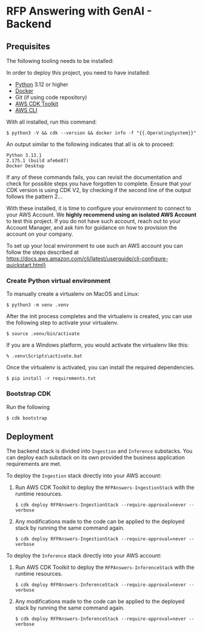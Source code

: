 # RFP Answering with GenAI - Backend

## Prequisites

The following tooling needs to be installed:

In order to deploy this project, you need to have installed:

- [Python](https://www.python.org/downloads/) 3.12 or higher
- [Docker](https://docs.docker.com/engine/install/)
- Git (if using code repository)
- [AWS CDK Toolkit](https://docs.aws.amazon.com/cdk/v2/guide/cli.html)
- [AWS CLI](https://docs.aws.amazon.com/cli/latest/userguide/install-cliv2.html)

With all installed, run this command:

```shell
$ python3 -V && cdk --version && docker info -f "{{.OperatingSystem}}"
```

An output similar to the following indicates that all is ok to proceed:

```shell
Python 3.13.1
2.175.1 (build afe6e87)
Docker Desktop
```

If any of these commands fails, you can revisit the documentation and check for possible steps you have forgotten to complete.
Ensure that your CDK version is using CDK V2, by checking if the second line of the output follows the pattern 2._._.

With these installed, it is time to configure your environment to connect to your AWS Account. We **highly recommend
using an isolated AWS Account** to test this project. If you do not have such account, reach out to your Account Manager,
and ask him for guidance on how to provision the account on your company.

To set up your local environment to use such an AWS account you can follow the steps described at
https://docs.aws.amazon.com/cli/latest/userguide/cli-configure-quickstart.html}

### Create Python virtual environment

To manually create a virtualenv on MacOS and Linux:

```shell
$ python3 -m venv .venv
```

After the init process completes and the virtualenv is created, you can use the following
step to activate your virtualenv.

```shell
$ source .venv/bin/activate
```

If you are a Windows platform, you would activate the virtualenv like this:

```shell
% .venv\Scripts\activate.bat
```

Once the virtualenv is activated, you can install the required dependencies.

```shell
$ pip install -r requirements.txt
```

### Bootstrap CDK

Run the following

```
$ cdk bootstrap
```

## Deployment

The backend stack is divided into `Ingestion` and `Inference` substacks. You can deploy each substack on its own provided the business application requirements are met.

To deploy the `Ingestion` stack directly into your AWS account:

1. Run AWS CDK Toolkit to deploy the `RFPAnswers-IngestionStack` with the runtime resources.
   ```shell
   $ cdk deploy RFPAnswers-IngestionStack --require-approval=never --verbose
   ```
2. Any modifications made to the code can be applied to the deployed stack by running the same command again.
   ```shell
   $ cdk deploy RFPAnswers-IngestionStack --require-approval=never --verbose
   ```

To deploy the `Inference` stack directly into your AWS account:

1. Run AWS CDK Toolkit to deploy the `RFPAnswers-InferenceStack` with the runtime resources.
   ```shell
   $ cdk deploy RFPAnswers-InferenceStack --require-approval=never --verbose
   ```
2. Any modifications made to the code can be applied to the deployed stack by running the same command again.
   ```shell
   $ cdk deploy RFPAnswers-InferenceStack --require-approval=never --verbose
   ```
   